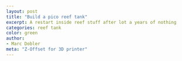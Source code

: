 ```yaml
---
layout: post
title: "Build a pico reef tank"
excerpt: A restart inside reef stuff after lot a years of nothing
categories: reef tank
color: green
author:
- Marc Dobler
meta: "Z-Offset for 3D printer"
---
```


